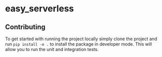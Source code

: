 # easy_serverless

## Contributing

To get started with running the project locally simply clone the project and run `pip install -e .` to install the 
package in developer mode. This will allow you to run the unit and integration tests. 
